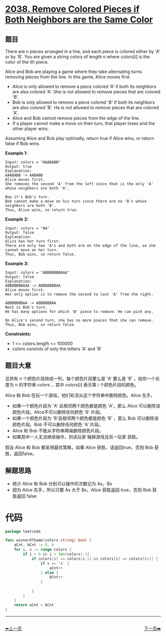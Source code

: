 # [2038. Remove Colored Pieces if Both Neighbors are the Same Color](https://leetcode.com/problems/remove-colored-pieces-if-both-neighbors-are-the-same-color/)

## 题目

There are n pieces arranged in a line, and each piece is colored either by 'A' or by 'B'. You are given a string colors of length n where colors[i] is the color of the ith piece.

Alice and Bob are playing a game where they take alternating turns removing pieces from the line. In this game, Alice moves first.

- Alice is only allowed to remove a piece colored 'A' if both its neighbors are also colored 'A'. She is not allowed to remove pieces that are colored 'B'.
- Bob is only allowed to remove a piece colored 'B' if both its neighbors are also colored 'B'. He is not allowed to remove pieces that are colored 'A'.
- Alice and Bob cannot remove pieces from the edge of the line.
- If a player cannot make a move on their turn, that player loses and the other player wins.

Assuming Alice and Bob play optimally, return true if Alice wins, or return false if Bob wins.

**Example 1:**

    Input: colors = "AAABABB"
    Output: true
    Explanation:
    AAABABB -> AABABB
    Alice moves first.
    She removes the second 'A' from the left since that is the only 'A' whose neighbors are both 'A'.

    Now it's Bob's turn.
    Bob cannot make a move on his turn since there are no 'B's whose neighbors are both 'B'.
    Thus, Alice wins, so return true.

**Example 2:**

    Input: colors = "AA"
    Output: false
    Explanation:
    Alice has her turn first.
    There are only two 'A's and both are on the edge of the line, so she cannot move on her turn.
    Thus, Bob wins, so return false.

**Example 3:**

    Input: colors = "ABBBBBBBAAA"
    Output: false
    Explanation:
    ABBBBBBBAAA -> ABBBBBBBAA
    Alice moves first.
    Her only option is to remove the second to last 'A' from the right.

    ABBBBBBBAA -> ABBBBBBAA
    Next is Bob's turn.
    He has many options for which 'B' piece to remove. He can pick any.

    On Alice's second turn, she has no more pieces that she can remove.
    Thus, Bob wins, so return false.

**Constraints:**

- 1 <= colors.length <= 100000
- colors consists of only the letters 'A' and 'B'

## 题目大意

总共有 n 个颜色片段排成一列，每个颜色片段要么是 'A' 要么是 'B' 。给你一个长度为 n 的字符串 colors ，其中 colors[i] 表示第 i 个颜色片段的颜色。

Alice 和 Bob 在玩一个游戏，他们轮流从这个字符串中删除颜色。Alice 先手。

- 如果一个颜色片段为 'A' 且相邻两个颜色都是颜色 'A'，那么 Alice 可以删除该颜色片段。Alice不可以删除任何颜色 'B' 片段。
- 如果一个颜色片段为 'B'且相邻两个颜色都是颜色 'B' ，那么 Bob 可以删除该颜色片段。Bob 不可以删除任何颜色 'A' 片段。
- Alice 和 Bob 不能从字符串两端删除颜色片段。
- 如果其中一人无法继续操作，则该玩家 输掉游戏且另一玩家 获胜。

假设 Alice 和 Bob 都采用最优策略，如果 Alice 获胜，请返回true，否则 Bob 获胜，返回false。

## 解题思路

- 统计 Alice 和 Bob 分别可以操作的次数记为 As，Bs 
- 因为 Alice 先手，所以只要 As 大于 Bs，Alice 获胜返回 true，否则 Bob 获胜返回 false

# 代码

```go
package leetcode

func winnerOfGame(colors string) bool {
    aCnt, bCnt := 0, 0
    for i, v := range colors {
        if i > 0 && i < len(colors)-1{
            if colors[i] == colors[i-1] && colors[i] == colors[i+1] {
                if v == 'A' {
                    aCnt++
                } else {
                    bCnt++
                }
                
            }
        }
    }
    return aCnt > bCnt
}

```


----------------------------------------------
<div style="display: flex;justify-content: space-between;align-items: center;">
<p><a href="https://books.halfrost.com/leetcode/ChapterFour/2000~2099/2037.Minimum-Number-of-Moves-to-Seat-Everyone/">⬅️上一页</a></p>
<p><a href="https://books.halfrost.com/leetcode/ChapterFour/2000~2099/2043.Simple-Bank-System/">下一页➡️</a></p>
</div>
